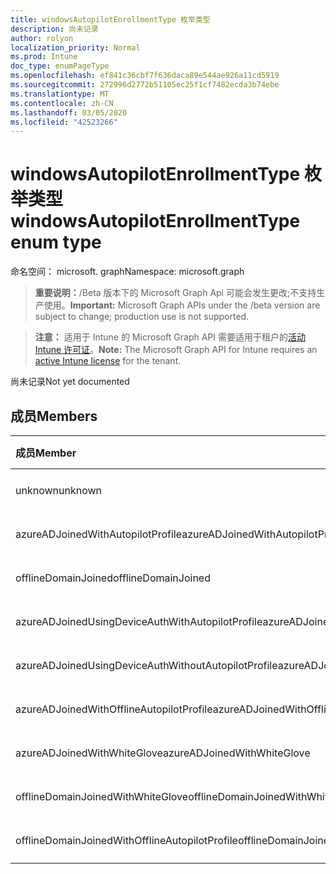 ```yaml
---
title: windowsAutopilotEnrollmentType 枚举类型
description: 尚未记录
author: rolyon
localization_priority: Normal
ms.prod: Intune
doc_type: enumPageType
ms.openlocfilehash: ef841c36cbf7f636daca89e544ae926a11cd5919
ms.sourcegitcommit: 272996d2772b51105ec25f1cf7482ecda3b74ebe
ms.translationtype: MT
ms.contentlocale: zh-CN
ms.lasthandoff: 03/05/2020
ms.locfileid: "42523266"
---
```

# <a name="windowsautopilotenrollmenttype-enum-type"></a><span data-ttu-id="002f9-103">windowsAutopilotEnrollmentType 枚举类型</span><span class="sxs-lookup"><span data-stu-id="002f9-103">windowsAutopilotEnrollmentType enum type</span></span>

<span data-ttu-id="002f9-104">命名空间： microsoft. graph</span><span class="sxs-lookup"><span data-stu-id="002f9-104">Namespace: microsoft.graph</span></span>

> <span data-ttu-id="002f9-105">**重要说明：**/Beta 版本下的 Microsoft Graph Api 可能会发生更改;不支持生产使用。</span><span class="sxs-lookup"><span data-stu-id="002f9-105">**Important:** Microsoft Graph APIs under the /beta version are subject to change; production use is not supported.</span></span>

> <span data-ttu-id="002f9-106">**注意：** 适用于 Intune 的 Microsoft Graph API 需要适用于租户的[活动 Intune 许可证](https://go.microsoft.com/fwlink/?linkid=839381)。</span><span class="sxs-lookup"><span data-stu-id="002f9-106">**Note:** The Microsoft Graph API for Intune requires an [active Intune license](https://go.microsoft.com/fwlink/?linkid=839381) for the tenant.</span></span>

<span data-ttu-id="002f9-107">尚未记录</span><span class="sxs-lookup"><span data-stu-id="002f9-107">Not yet documented</span></span>

## <a name="members"></a><span data-ttu-id="002f9-108">成员</span><span class="sxs-lookup"><span data-stu-id="002f9-108">Members</span></span>
|<span data-ttu-id="002f9-109">成员</span><span class="sxs-lookup"><span data-stu-id="002f9-109">Member</span></span>|<span data-ttu-id="002f9-110">值</span><span class="sxs-lookup"><span data-stu-id="002f9-110">Value</span></span>|<span data-ttu-id="002f9-111">说明</span><span class="sxs-lookup"><span data-stu-id="002f9-111">Description</span></span>|
|:---|:---|:---|
|<span data-ttu-id="002f9-112">unknown</span><span class="sxs-lookup"><span data-stu-id="002f9-112">unknown</span></span>|<span data-ttu-id="002f9-113">0</span><span class="sxs-lookup"><span data-stu-id="002f9-113">0</span></span>|<span data-ttu-id="002f9-114">尚未记录</span><span class="sxs-lookup"><span data-stu-id="002f9-114">Not yet documented</span></span>|
|<span data-ttu-id="002f9-115">azureADJoinedWithAutopilotProfile</span><span class="sxs-lookup"><span data-stu-id="002f9-115">azureADJoinedWithAutopilotProfile</span></span>|<span data-ttu-id="002f9-116">1 </span><span class="sxs-lookup"><span data-stu-id="002f9-116">1</span></span>|<span data-ttu-id="002f9-117">尚未记录</span><span class="sxs-lookup"><span data-stu-id="002f9-117">Not yet documented</span></span>|
|<span data-ttu-id="002f9-118">offlineDomainJoined</span><span class="sxs-lookup"><span data-stu-id="002f9-118">offlineDomainJoined</span></span>|<span data-ttu-id="002f9-119">2 </span><span class="sxs-lookup"><span data-stu-id="002f9-119">2</span></span>|<span data-ttu-id="002f9-120">尚未记录</span><span class="sxs-lookup"><span data-stu-id="002f9-120">Not yet documented</span></span>|
|<span data-ttu-id="002f9-121">azureADJoinedUsingDeviceAuthWithAutopilotProfile</span><span class="sxs-lookup"><span data-stu-id="002f9-121">azureADJoinedUsingDeviceAuthWithAutopilotProfile</span></span>|<span data-ttu-id="002f9-122">3 </span><span class="sxs-lookup"><span data-stu-id="002f9-122">3</span></span>|<span data-ttu-id="002f9-123">尚未记录</span><span class="sxs-lookup"><span data-stu-id="002f9-123">Not yet documented</span></span>|
|<span data-ttu-id="002f9-124">azureADJoinedUsingDeviceAuthWithoutAutopilotProfile</span><span class="sxs-lookup"><span data-stu-id="002f9-124">azureADJoinedUsingDeviceAuthWithoutAutopilotProfile</span></span>|<span data-ttu-id="002f9-125">4 </span><span class="sxs-lookup"><span data-stu-id="002f9-125">4</span></span>|<span data-ttu-id="002f9-126">尚未记录</span><span class="sxs-lookup"><span data-stu-id="002f9-126">Not yet documented</span></span>|
|<span data-ttu-id="002f9-127">azureADJoinedWithOfflineAutopilotProfile</span><span class="sxs-lookup"><span data-stu-id="002f9-127">azureADJoinedWithOfflineAutopilotProfile</span></span>|<span data-ttu-id="002f9-128">5 </span><span class="sxs-lookup"><span data-stu-id="002f9-128">5</span></span>|<span data-ttu-id="002f9-129">尚未记录</span><span class="sxs-lookup"><span data-stu-id="002f9-129">Not yet documented</span></span>|
|<span data-ttu-id="002f9-130">azureADJoinedWithWhiteGlove</span><span class="sxs-lookup"><span data-stu-id="002f9-130">azureADJoinedWithWhiteGlove</span></span>|<span data-ttu-id="002f9-131">6 </span><span class="sxs-lookup"><span data-stu-id="002f9-131">6</span></span>|<span data-ttu-id="002f9-132">尚未记录</span><span class="sxs-lookup"><span data-stu-id="002f9-132">Not yet documented</span></span>|
|<span data-ttu-id="002f9-133">offlineDomainJoinedWithWhiteGlove</span><span class="sxs-lookup"><span data-stu-id="002f9-133">offlineDomainJoinedWithWhiteGlove</span></span>|<span data-ttu-id="002f9-134">7 </span><span class="sxs-lookup"><span data-stu-id="002f9-134">7</span></span>|<span data-ttu-id="002f9-135">尚未记录</span><span class="sxs-lookup"><span data-stu-id="002f9-135">Not yet documented</span></span>|
|<span data-ttu-id="002f9-136">offlineDomainJoinedWithOfflineAutopilotProfile</span><span class="sxs-lookup"><span data-stu-id="002f9-136">offlineDomainJoinedWithOfflineAutopilotProfile</span></span>|<span data-ttu-id="002f9-137">8 </span><span class="sxs-lookup"><span data-stu-id="002f9-137">8</span></span>|<span data-ttu-id="002f9-138">尚未记录</span><span class="sxs-lookup"><span data-stu-id="002f9-138">Not yet documented</span></span>|



